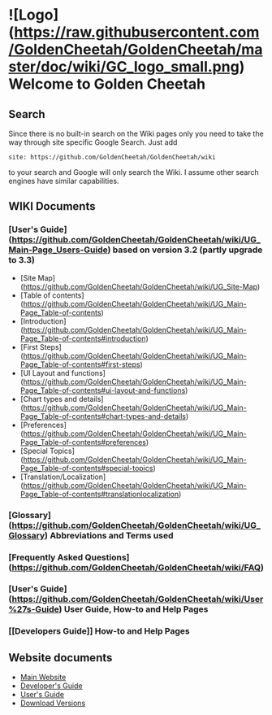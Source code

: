 # ![Logo] (https://raw.githubusercontent.com/GoldenCheetah/GoldenCheetah/master/doc/wiki/GC_logo_small.png) Welcome to Golden Cheetah

## Search

Since there is no built-in search on the Wiki pages only you need to take the way through site specific Google Search. Just add 

`site: https://github.com/GoldenCheetah/GoldenCheetah/wiki` 

to your search and Google will only search the Wiki. I assume other search engines have similar capabilities.
 
## WIKI Documents

### [User's Guide] (https://github.com/GoldenCheetah/GoldenCheetah/wiki/UG_Main-Page_Users-Guide) based on version 3.2 (partly upgrade to 3.3)
  
  * [Site Map] (https://github.com/GoldenCheetah/GoldenCheetah/wiki/UG_Site-Map)
  * [Table of contents] (https://github.com/GoldenCheetah/GoldenCheetah/wiki/UG_Main-Page_Table-of-contents) 
  * [Introduction] (https://github.com/GoldenCheetah/GoldenCheetah/wiki/UG_Main-Page_Table-of-contents#introduction)
  * [First Steps] (https://github.com/GoldenCheetah/GoldenCheetah/wiki/UG_Main-Page_Table-of-contents#first-steps)
  * [UI Layout and functions] (https://github.com/GoldenCheetah/GoldenCheetah/wiki/UG_Main-Page_Table-of-contents#ui-layout-and-functions)
  * [Chart types and details] (https://github.com/GoldenCheetah/GoldenCheetah/wiki/UG_Main-Page_Table-of-contents#chart-types-and-details)
  * [Preferences] (https://github.com/GoldenCheetah/GoldenCheetah/wiki/UG_Main-Page_Table-of-contents#preferences)
  * [Special Topics] (https://github.com/GoldenCheetah/GoldenCheetah/wiki/UG_Main-Page_Table-of-contents#special-topics)
  * [Translation/Localization] (https://github.com/GoldenCheetah/GoldenCheetah/wiki/UG_Main-Page_Table-of-contents#translationlocalization)

### [Glossary] (https://github.com/GoldenCheetah/GoldenCheetah/wiki/UG_Glossary) Abbreviations and Terms used
### [Frequently Asked Questions] (https://github.com/GoldenCheetah/GoldenCheetah/wiki/FAQ)
### [User's Guide] (https://github.com/GoldenCheetah/GoldenCheetah/wiki/User%27s-Guide) User Guide, How-to and Help Pages
### [[Developers Guide]] How-to and Help Pages

## Website documents
* [Main Website](http://www.goldencheetah.org/)
* [Developer's Guide](http://www.goldencheetah.org/developers-guide.html)
* [User's Guide](http://www.goldencheetah.org/users-guide.html)
* [Download Versions](http://www.goldencheetah.org/download.html)
